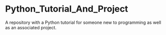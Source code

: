 # Python_Tutorial_And_Project
A repository with a Python tutorial for someone new to programming as well as an associated project.
